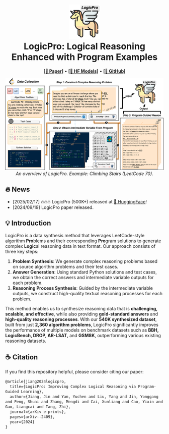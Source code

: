 
<h1 align="center">
<img src="./docs/images/LogicPro_Logo.png" width="100" alt="LogicPro" />
<br>
LogicPro: Logical Reasoning Enhanced with Program Examples
</h1>

<p align="center">
  <a href="https://arxiv.org/abs/2409.12929"><b>[📑 Paper]</b></a> •
  <a href="https://huggingface.co/template"><b>[🤗 HF Models]</b></a> •
  <a href="https://github.com/jiangjin1999/LogicPro"><b>[👻 GitHub]</b></a>

</p>

<!-- <p align="center">
Repo for "<a href="https://arxiv.org/abs/2408" target="_blank">LogicPro: Logical Reasoning Enhanced with Program Examples</a>" [arxiv'2024]
</p> -->

<p align="center">
  <img src="./docs/images/LogicPro.png" width="1000">
  <br>
  <em>An overview of LogicPro. Example: Climbing Stairs (LeetCode 70).</em>
</p>

## 🔥 News
- [2025/02/17] 🔥🔥🔥 LogicPro (500K+) released at [🤗 HuggingFace](https://huggingface.co/)!
- [2024/09/19] LogicPro paper released.

## 💡 Introduction

LogicPro is a data synthesis method that leverages LeetCode-style algorithm **Pro**blems and their corresponding **Pro**gram solutions to generate complex **Logic**al reasoning data in text format. Our approach consists of three key steps:  

1. **Problem Synthesis**: We generate complex reasoning problems based on source algorithm problems and their test cases.  
2. **Answer Generation**: Using standard Python solutions and test cases, we obtain the correct answers and intermediate variable outputs for each problem.  
3. **Reasoning Process Synthesis**: Guided by the intermediate variable outputs, we construct high-quality textual reasoning processes for each problem.  

This method enables us to synthesize reasoning data that is **challenging, scalable, and effective**, while also providing **gold-standard answers** and **high-quality reasoning processes**. With our **540K synthesized dataset**, built from just **2,360 algorithm problems**, LogicPro significantly improves the performance of multiple models on benchmark datasets such as **BBH, LogicBench, DROP, AR-LSAT,** and **GSM8K**, outperforming various existing reasoning datasets.



## ☕️ Citation

If you find this repository helpful, please consider citing our paper:

```
@article{jiang2024logicpro,
  title={LogicPro: Improving Complex Logical Reasoning via Program-Guided Learning},
  author={Jiang, Jin and Yan, Yuchen and Liu, Yang and Jin, Yonggang and Peng, Shuai and Zhang, Mengdi and Cai, Xunliang and Cao, Yixin and Gao, Liangcai and Tang, Zhi},
  journal={arXiv e-prints},
  pages={arXiv--2409},
  year={2024}
}
```